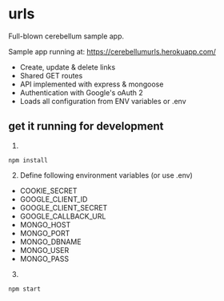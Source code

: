 # urls

Full-blown cerebellum sample app.

Sample app running at: https://cerebellumurls.herokuapp.com/

* Create, update & delete links
* Shared GET routes
* API implemented with express & mongoose
* Authentication with Google's oAuth 2
* Loads all configuration from ENV variables or .env

## get it running for development

1)

    npm install

2) Define following environment variables (or use .env)

- COOKIE_SECRET
- GOOGLE_CLIENT_ID
- GOOGLE_CLIENT_SECRET
- GOOGLE_CALLBACK_URL
- MONGO_HOST
- MONGO_PORT
- MONGO_DBNAME
- MONGO_USER
- MONGO_PASS

3)

    npm start